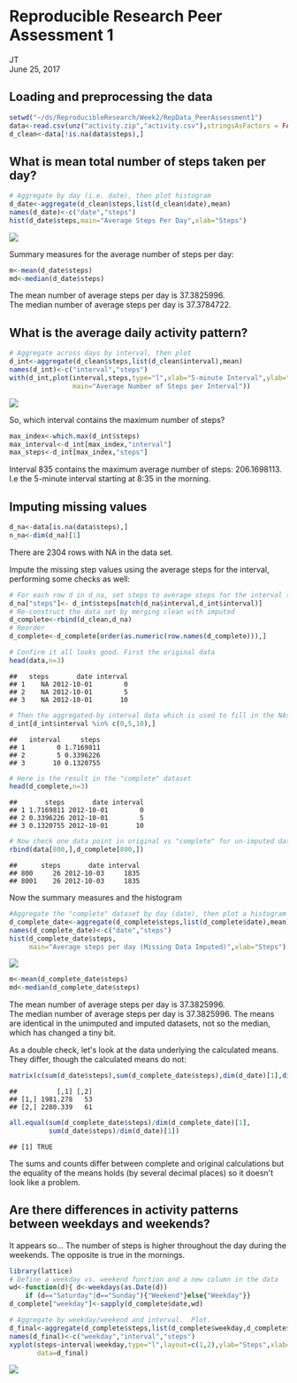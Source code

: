 # Reproducible Research Peer Assessment 1
JT  
June 25, 2017  

## Loading and preprocessing the data


```r
setwd("~/ds/ReproducibleResearch/Week2/RepData_PeerAssessment1")
data<-read.csv(unz("activity.zip","activity.csv"),stringsAsFactors = FALSE)
d_clean<-data[!is.na(data$steps),]
```
## What is mean total number of steps taken per day?


```r
# Aggregate by day (i.e. date), then plot histogram
d_date<-aggregate(d_clean$steps,list(d_clean$date),mean)
names(d_date)<-c("date","steps")
hist(d_date$steps,main="Average Steps Per Day",xlab="Steps")
```

![](PA1_template_files/figure-html/steps_per_day-1.png)<!-- -->

Summary measures for the average number of steps per day:

```r
m<-mean(d_date$steps)
md<-median(d_date$steps)
```

The mean number of average steps per day is 37.3825996.  
The median number of average steps per day is 37.3784722.  

## What is the average daily activity pattern?


```r
# Aggregate across days by interval, then plot
d_int<-aggregate(d_clean$steps,list(d_clean$interval),mean)
names(d_int)<-c("interval","steps")
with(d_int,plot(interval,steps,type="l",xlab="5-minute Interval",ylab="Steps",
                main="Average Number of Steps per Interval"))
```

![](PA1_template_files/figure-html/average_daily_pattern-1.png)<!-- -->

So, which interval contains the maximum number of steps?

```r
max_index<-which.max(d_int$steps)
max_interval<-d_int[max_index,"interval"]
max_steps<-d_int[max_index,"steps"]
```

Interval 835 contains the maximum average number of steps: 206.1698113. I.e the 5-minute interval starting at 8:35 in the morning.

## Imputing missing values


```r
d_na<-data[is.na(data$steps),]
n_na<-dim(d_na)[1]
```

There are 2304 rows with NA in the data set.

Impute the missing step values using the average steps for the interval, performing some checks as well:


```r
# For each row d in d_na, set steps to average steps for the interval (stored in d_int)
d_na["steps"]<- d_int$steps[match(d_na$interval,d_int$interval)]
# Re-construct the data set by merging clean with imputed 
d_complete<-rbind(d_clean,d_na)
# Reorder
d_complete<-d_complete[order(as.numeric(row.names(d_complete))),]
```


```r
# Confirm it all looks good. First the original data
head(data,n=3)
```

```
##   steps       date interval
## 1    NA 2012-10-01        0
## 2    NA 2012-10-01        5
## 3    NA 2012-10-01       10
```

```r
# Then the aggregated-by interval data which is used to fill in the NAs
d_int[d_int$interval %in% c(0,5,10),]
```

```
##   interval     steps
## 1        0 1.7169811
## 2        5 0.3396226
## 3       10 0.1320755
```

```r
# Here is the result in the "complete" dataset
head(d_complete,n=3)
```

```
##       steps       date interval
## 1 1.7169811 2012-10-01        0
## 2 0.3396226 2012-10-01        5
## 3 0.1320755 2012-10-01       10
```

```r
# Now check one data point in original vs "complete" for un-imputed data - looks good
rbind(data[800,],d_complete[800,])
```

```
##      steps       date interval
## 800     26 2012-10-03     1835
## 8001    26 2012-10-03     1835
```

Now the summary measures and the  histogram

```r
#Aggregate the "complete" dataset by day (date), then plot a histogram
d_complete_date<-aggregate(d_complete$steps,list(d_complete$date),mean)
names(d_complete_date)<-c("date","steps")
hist(d_complete_date$steps,
     main="Average steps per day (Missing Data Imputed)",xlab="Steps")
```

![](PA1_template_files/figure-html/complete_hist-1.png)<!-- -->


```r
m<-mean(d_complete_date$steps)
md<-median(d_complete_date$steps)
```

The mean number of average steps per day is 37.3825996.  
The median number of average steps per day is 37.3825996. 
The means are identical in the unimputed and imputed datasets, not so the median, which has changed a tiny bit.

As a double check, let's look at the data underlying the calculated means.  They differ, though the calculated means do not:

```r
matrix(c(sum(d_date$steps),sum(d_complete_date$steps),dim(d_date)[1],dim(d_complete_date)[1]),c(2,2))
```

```
##          [,1] [,2]
## [1,] 1981.278   53
## [2,] 2280.339   61
```

```r
all.equal(sum(d_complete_date$steps)/dim(d_complete_date)[1],
          sum(d_date$steps)/dim(d_date)[1])
```

```
## [1] TRUE
```
The sums and counts differ between complete and original calculations but the equality of the means holds (by several decimal places) so it doesn't look like a problem.

## Are there differences in activity patterns between weekdays and weekends?

It appears so... The number of steps is higher throughout the day during the weekends.  The opposite is true in the mornings.

```r
library(lattice)
# Define a weekday vs. weekend function and a new column in the data
wd<-function(d){ d<-weekdays(as.Date(d))
    if (d=="Saturday"|d=="Sunday"){"Weekend"}else{"Weekday"}}
d_complete["weekday"]<-sapply(d_complete$date,wd)

# Aggregate by weekday/weekend and interval.  Plot.
d_final<-aggregate(d_complete$steps,list(d_complete$weekday,d_complete$interval),mean)
names(d_final)<-c("weekday","interval","steps")
xyplot(steps~interval|weekday,type="l",layout=c(1,2),ylab="Steps",xlab="Interval",
       data=d_final)
```

![](PA1_template_files/figure-html/weekends-1.png)<!-- -->
